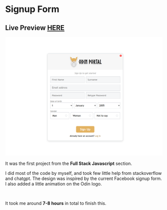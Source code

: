 # Signup Form
## Live Preview <a href="https://anaseig.github.io/signup-form">HERE</a>

<img src="images/preview.png">

<p>It was the first project from the <b>Full Stack Javascript</b> section.</p>
<p>I did most of the code by myself, and took few little help from stackoverflow and chatgpt. The design was inspired by the current Facebook signup form. I also added a little animation on the Odin logo.</p>
	
<br>
<p>It took me around <b>7-8 hours</b> in total to finish this.</p>
